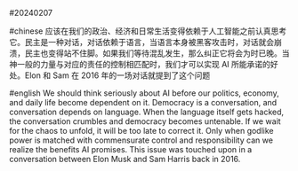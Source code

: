 #20240207

#chinese
应该在我们的政治、经济和日常生活变得依赖于人工智能之前认真思考它。民主是一种对话，对话依赖于语言，当语言本身被黑客攻击时，对话就会崩溃，民主也变得站不住脚。如果我们等待混乱发生，那么纠正它将会为时已晚。当神一般的力量与对应的责任的控制相匹配时，我们才可以实现 AI 所能承诺的好处。Elon 和 Sam 在 2016 年的一场对话就提到了这个问题


#english
We should think seriously about AI before our politics, economy, and daily life become dependent on it. Democracy is a conversation, and conversation depends on language. When the language itself gets hacked, the conversation crumbles and democracy becomes untenable. If we wait for the chaos to unfold, it will be too late to correct it. Only when godlike power is matched with commensurate control and responsibility can we realize the benefits AI promises. This issue was touched upon in a conversation between Elon Musk and Sam Harris back in 2016.
